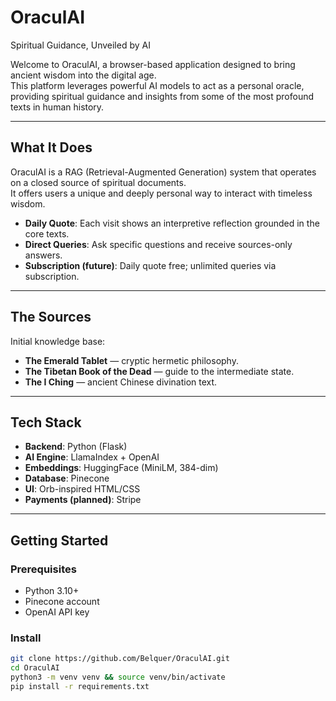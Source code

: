 # OraculAI

Spiritual Guidance, Unveiled by AI

Welcome to OraculAI, a browser-based application designed to bring ancient wisdom into the digital age.  
This platform leverages powerful AI models to act as a personal oracle, providing spiritual guidance and insights from some of the most profound texts in human history.

---

## What It Does

OraculAI is a RAG (Retrieval-Augmented Generation) system that operates on a closed source of spiritual documents.  
It offers users a unique and deeply personal way to interact with timeless wisdom.

- **Daily Quote**: Each visit shows an interpretive reflection grounded in the core texts.  
- **Direct Queries**: Ask specific questions and receive sources-only answers.  
- **Subscription (future)**: Daily quote free; unlimited queries via subscription.

---

## The Sources

Initial knowledge base:
- **The Emerald Tablet** — cryptic hermetic philosophy.
- **The Tibetan Book of the Dead** — guide to the intermediate state.
- **The I Ching** — ancient Chinese divination text.

---

## Tech Stack

- **Backend**: Python (Flask)
- **AI Engine**: LlamaIndex + OpenAI
- **Embeddings**: HuggingFace (MiniLM, 384-dim)
- **Database**: Pinecone
- **UI**: Orb-inspired HTML/CSS
- **Payments (planned)**: Stripe

---

## Getting Started

### Prerequisites
- Python 3.10+
- Pinecone account
- OpenAI API key

### Install
```bash
git clone https://github.com/Belquer/OraculAI.git
cd OraculAI
python3 -m venv venv && source venv/bin/activate
pip install -r requirements.txt